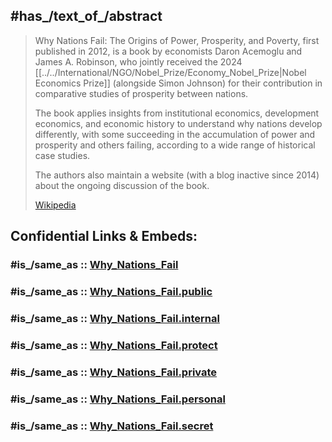 
## #has_/text_of_/abstract 

> Why Nations Fail: The Origins of Power, Prosperity, and Poverty, first published in 2012, 
> is a book by economists Daron Acemoglu and James A. Robinson, who jointly 
> received the 2024 [[../../International/NGO/Nobel_Prize/Economy_Nobel_Prize|Nobel Economics Prize]] (alongside Simon Johnson) 
> for their contribution in comparative studies of prosperity between nations. 
> 
> The book applies insights from institutional economics, development economics, 
> and economic history to understand why nations develop differently, 
> with some succeeding in the accumulation of power and prosperity 
> and others failing, according to a wide range of historical case studies.
>
> The authors also maintain a website (with a blog inactive since 2014) 
> about the ongoing discussion of the book.
>
> [Wikipedia](https://en.wikipedia.org/wiki/Why%20Nations%20Fail) 


## Confidential Links & Embeds: 

### #is_/same_as :: [Why_Nations_Fail](/_Standards/Economics/Institution/Why_Nations_Fail.md) 

### #is_/same_as :: [Why_Nations_Fail.public](/_public/Economics/Institution/Why_Nations_Fail.public.md) 

### #is_/same_as :: [Why_Nations_Fail.internal](/_internal/Economics/Institution/Why_Nations_Fail.internal.md) 

### #is_/same_as :: [Why_Nations_Fail.protect](/_protect/Economics/Institution/Why_Nations_Fail.protect.md) 

### #is_/same_as :: [Why_Nations_Fail.private](/_private/Economics/Institution/Why_Nations_Fail.private.md) 

### #is_/same_as :: [Why_Nations_Fail.personal](/_personal/Economics/Institution/Why_Nations_Fail.personal.md) 

### #is_/same_as :: [Why_Nations_Fail.secret](/_secret/Economics/Institution/Why_Nations_Fail.secret.md)

